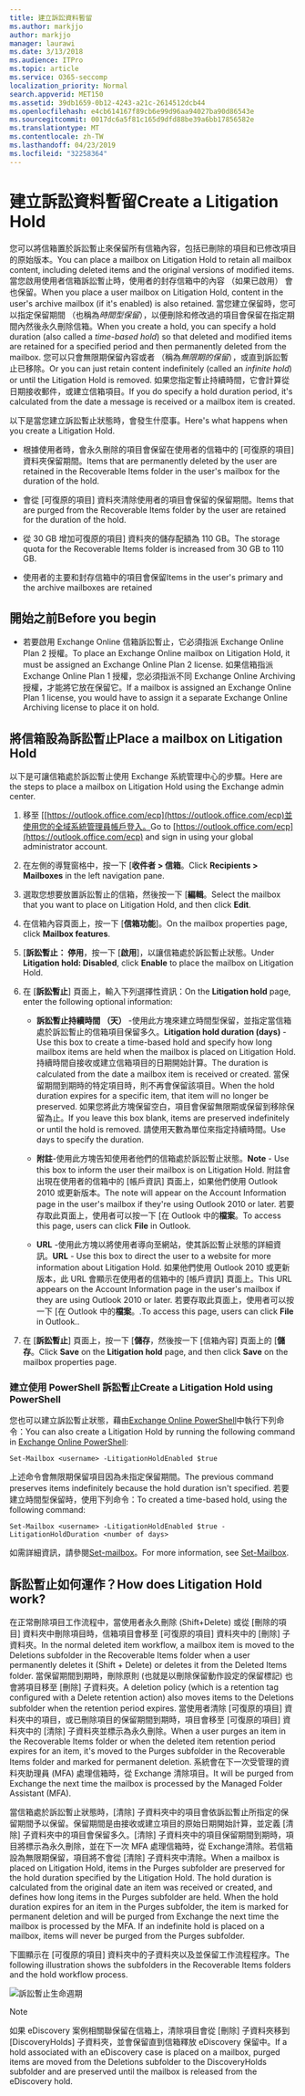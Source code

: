 ```yaml
---
title: 建立訴訟資料暫留
ms.author: markjjo
author: markjjo
manager: laurawi
ms.date: 3/13/2018
ms.audience: ITPro
ms.topic: article
ms.service: O365-seccomp
localization_priority: Normal
search.appverid: MET150
ms.assetid: 39db1659-0b12-4243-a21c-2614512dcb44
ms.openlocfilehash: e4cb614167f89cb6e99d96aa94027ba90d86543e
ms.sourcegitcommit: 0017dc6a5f81c165d9dfd88be39a6bb17856582e
ms.translationtype: MT
ms.contentlocale: zh-TW
ms.lasthandoff: 04/23/2019
ms.locfileid: "32258364"
---
```

# <a name="create-a-litigation-hold"></a><span data-ttu-id="6586e-102">建立訴訟資料暫留</span><span class="sxs-lookup"><span data-stu-id="6586e-102">Create a Litigation Hold</span></span>

<span data-ttu-id="6586e-103">您可以將信箱置於訴訟暫止來保留所有信箱內容，包括已刪除的項目和已修改項目的原始版本。</span><span class="sxs-lookup"><span data-stu-id="6586e-103">You can place a mailbox on Litigation Hold to retain all mailbox content, including deleted items and the original versions of modified items.</span></span> <span data-ttu-id="6586e-104">當您啟用使用者信箱訴訟暫止時，使用者的封存信箱中的內容 （如果已啟用） 會也保留。</span><span class="sxs-lookup"><span data-stu-id="6586e-104">When you place a user mailbox on Litigation Hold, content in the user's archive mailbox (if it's enabled) is also retained.</span></span> <span data-ttu-id="6586e-105">當您建立保留時，您可以指定保留期間 （也稱為*時間型保留*），以便刪除和修改過的項目會保留在指定期間內然後永久刪除信箱。</span><span class="sxs-lookup"><span data-stu-id="6586e-105">When you create a hold, you can specify a hold duration (also called a *time-based hold*) so that deleted and modified items are retained for a specified period and then permanently deleted from the mailbox.</span></span> <span data-ttu-id="6586e-106">您可以只會無限期保留內容或者 （稱為*無限期的保留*），或直到訴訟暫止已移除。</span><span class="sxs-lookup"><span data-stu-id="6586e-106">Or you can just retain content indefinitely (called an *infinite hold*) or until the Litigation Hold is removed.</span></span> <span data-ttu-id="6586e-107">如果您指定暫止持續時間，它會計算從日期接收郵件，或建立信箱項目。</span><span class="sxs-lookup"><span data-stu-id="6586e-107">If you do specify a hold duration period, it's calculated from the date a message is received or a mailbox item is created.</span></span> 
  
<span data-ttu-id="6586e-108">以下是當您建立訴訟暫止狀態時，會發生什麼事。</span><span class="sxs-lookup"><span data-stu-id="6586e-108">Here's what happens when you create a Litigation Hold.</span></span>
  
- <span data-ttu-id="6586e-109">根據使用者時，會永久刪除的項目會保留在使用者的信箱中的 [可復原的項目] 資料夾保留期間。</span><span class="sxs-lookup"><span data-stu-id="6586e-109">Items that are permanently deleted by the user are retained in the Recoverable Items folder in the user's mailbox for the duration of the hold.</span></span>
    
- <span data-ttu-id="6586e-110">會從 [可復原的項目] 資料夾清除使用者的項目會保留的保留期間。</span><span class="sxs-lookup"><span data-stu-id="6586e-110">Items that are purged from the Recoverable Items folder by the user are retained for the duration of the hold.</span></span>
    
- <span data-ttu-id="6586e-111">從 30 GB 增加可復原的項目] 資料夾的儲存配額為 110 GB。</span><span class="sxs-lookup"><span data-stu-id="6586e-111">The storage quota for the Recoverable Items folder is increased from 30 GB to 110 GB.</span></span>
    
- <span data-ttu-id="6586e-112">使用者的主要和封存信箱中的項目會保留</span><span class="sxs-lookup"><span data-stu-id="6586e-112">Items in the user's primary and the archive mailboxes are retained</span></span>
    
## <a name="before-you-begin"></a><span data-ttu-id="6586e-113">開始之前</span><span class="sxs-lookup"><span data-stu-id="6586e-113">Before you begin</span></span>

- <span data-ttu-id="6586e-114">若要啟用 Exchange Online 信箱訴訟暫止，它必須指派 Exchange Online Plan 2 授權。</span><span class="sxs-lookup"><span data-stu-id="6586e-114">To place an Exchange Online mailbox on Litigation Hold, it must be assigned an Exchange Online Plan 2 license.</span></span> <span data-ttu-id="6586e-115">如果信箱指派 Exchange Online Plan 1 授權，您必須指派不同 Exchange Online Archiving 授權，才能將它放在保留它。</span><span class="sxs-lookup"><span data-stu-id="6586e-115">If a mailbox is assigned an Exchange Online Plan 1 license, you would have to assign it a separate Exchange Online Archiving license to place it on hold.</span></span>
    

## <a name="place-a-mailbox-on-litigation-hold"></a><span data-ttu-id="6586e-116">將信箱設為訴訟暫止</span><span class="sxs-lookup"><span data-stu-id="6586e-116">Place a mailbox on Litigation Hold</span></span>

<span data-ttu-id="6586e-117">以下是可讓信箱處於訴訟暫止使用 Exchange 系統管理中心的步驟。</span><span class="sxs-lookup"><span data-stu-id="6586e-117">Here are the steps to place a mailbox on Litigation Hold using the Exchange admin center.</span></span>

1. <span data-ttu-id="6586e-118">移至 [[https://outlook.office.com/ecp](https://outlook.office.com/ecp)並使用您的全域系統管理員帳戶登入。</span><span class="sxs-lookup"><span data-stu-id="6586e-118">Go to [https://outlook.office.com/ecp](https://outlook.office.com/ecp) and sign in using your global administrator account.</span></span>

2. <span data-ttu-id="6586e-119">在左側的導覽窗格中，按一下 [**收件者 > 信箱**。</span><span class="sxs-lookup"><span data-stu-id="6586e-119">Click **Recipients > Mailboxes** in the left navigation pane.</span></span>

3. <span data-ttu-id="6586e-120">選取您想要放置訴訟暫止的信箱，然後按一下 [**編輯**。</span><span class="sxs-lookup"><span data-stu-id="6586e-120">Select the mailbox that you want to place on Litigation Hold, and then click **Edit**.</span></span>

4. <span data-ttu-id="6586e-121">在信箱內容頁面上，按一下 [**信箱功能**]。</span><span class="sxs-lookup"><span data-stu-id="6586e-121">On the mailbox properties page, click **Mailbox features**.</span></span>
    
5. <span data-ttu-id="6586e-122">[**訴訟暫止： 停用**，按一下 [**啟用**]，以讓信箱處於訴訟暫止狀態。</span><span class="sxs-lookup"><span data-stu-id="6586e-122">Under **Litigation hold: Disabled**, click **Enable** to place the mailbox on Litigation Hold.</span></span>
    
6. <span data-ttu-id="6586e-123">在 [**訴訟暫止**] 頁面上，輸入下列選擇性資訊：</span><span class="sxs-lookup"><span data-stu-id="6586e-123">On the **Litigation hold** page, enter the following optional information:</span></span> 
    
    - <span data-ttu-id="6586e-124">**訴訟暫止持續時間 （天）** -使用此方塊來建立時間型保留，並指定當信箱處於訴訟暫止的信箱項目保留多久。</span><span class="sxs-lookup"><span data-stu-id="6586e-124">**Litigation hold duration (days)** - Use this box to create a time-based hold and specify how long mailbox items are held when the mailbox is placed on Litigation Hold.</span></span> <span data-ttu-id="6586e-125">持續時間自接收或建立信箱項目的日期開始計算。</span><span class="sxs-lookup"><span data-stu-id="6586e-125">The duration is calculated from the date a mailbox item is received or created.</span></span> <span data-ttu-id="6586e-126">當保留期間到期時的特定項目時，則不再會保留該項目。</span><span class="sxs-lookup"><span data-stu-id="6586e-126">When the hold duration expires for a specific item, that item will no longer be preserved.</span></span> <span data-ttu-id="6586e-127">如果您將此方塊保留空白，項目會保留無限期或保留到移除保留為止。</span><span class="sxs-lookup"><span data-stu-id="6586e-127">If you leave this box blank, items are preserved indefinitely or until the hold is removed.</span></span> <span data-ttu-id="6586e-128">請使用天數為單位來指定持續時間。</span><span class="sxs-lookup"><span data-stu-id="6586e-128">Use days to specify the duration.</span></span>
    
    - <span data-ttu-id="6586e-129">**附註**-使用此方塊告知使用者他們的信箱處於訴訟暫止狀態。</span><span class="sxs-lookup"><span data-stu-id="6586e-129">**Note** - Use this box to inform the user their mailbox is on Litigation Hold.</span></span> <span data-ttu-id="6586e-130">附註會出現在使用者的信箱中的 [帳戶資訊] 頁面上，如果他們使用 Outlook 2010 或更新版本。</span><span class="sxs-lookup"><span data-stu-id="6586e-130">The note will appear on the Account Information page in the user's mailbox if they're using Outlook 2010 or later.</span></span> <span data-ttu-id="6586e-131">若要存取此頁面上，使用者可以按一下 [在 Outlook 中的**檔案**。</span><span class="sxs-lookup"><span data-stu-id="6586e-131">To access this page, users can click **File** in Outlook.</span></span>
    
    - <span data-ttu-id="6586e-132">**URL** -使用此方塊以將使用者導向至網站，使其訴訟暫止狀態的詳細資訊。</span><span class="sxs-lookup"><span data-stu-id="6586e-132">**URL** - Use this box to direct the user to a website for more information about Litigation Hold.</span></span> <span data-ttu-id="6586e-133">如果他們使用 Outlook 2010 或更新版本，此 URL 會顯示在使用者的信箱中的 [帳戶資訊] 頁面上。</span><span class="sxs-lookup"><span data-stu-id="6586e-133">This URL appears on the Account Information page in the user's mailbox if they are using Outlook 2010 or later.</span></span> <span data-ttu-id="6586e-134">若要存取此頁面上，使用者可以按一下 [在 Outlook 中的**檔案**。.</span><span class="sxs-lookup"><span data-stu-id="6586e-134">To access this page, users can click **File** in Outlook..</span></span>

7. <span data-ttu-id="6586e-135">在 [**訴訟暫止**] 頁面上，按一下 [**儲存**，然後按一下 [信箱內容] 頁面上的 [**儲存**。</span><span class="sxs-lookup"><span data-stu-id="6586e-135">Click **Save** on the **Litigation hold** page, and then click **Save** on the mailbox properties page.</span></span>

### <a name="create-a-litigation-hold-using-powershell"></a><span data-ttu-id="6586e-136">建立使用 PowerShell 訴訟暫止</span><span class="sxs-lookup"><span data-stu-id="6586e-136">Create a Litigation Hold using PowerShell</span></span>

<span data-ttu-id="6586e-137">您也可以建立訴訟暫止狀態，藉由[Exchange Online PowerShell](https://docs.microsoft.com/powershell/exchange/exchange-online/connect-to-exchange-online-powershell/connect-to-exchange-online-powershell)中執行下列命令：</span><span class="sxs-lookup"><span data-stu-id="6586e-137">You can also create a Litigation Hold by running the following command in [Exchange Online PowerShell](https://docs.microsoft.com/powershell/exchange/exchange-online/connect-to-exchange-online-powershell/connect-to-exchange-online-powershell):</span></span>

```
Set-Mailbox <username> -LitigationHoldEnabled $true
```

<span data-ttu-id="6586e-138">上述命令會無限期保留項目因為未指定保留期間。</span><span class="sxs-lookup"><span data-stu-id="6586e-138">The previous command preserves items indefinitely because the hold duration isn't specified.</span></span> <span data-ttu-id="6586e-139">若要建立時間型保留時，使用下列命令：</span><span class="sxs-lookup"><span data-stu-id="6586e-139">To created a time-based hold, using the following command:</span></span>

```
Set-Mailbox <username> -LitigationHoldEnabled $true -LitigationHoldDuration <number of days>
```

<span data-ttu-id="6586e-140">如需詳細資訊，請參閱[Set-mailbox](https://docs.microsoft.com/en-us/powershell/module/exchange/mailboxes/set-mailbox)。</span><span class="sxs-lookup"><span data-stu-id="6586e-140">For more information, see [Set-Mailbox](https://docs.microsoft.com/en-us/powershell/module/exchange/mailboxes/set-mailbox).</span></span>

## <a name="how-does-litigation-hold-work"></a><span data-ttu-id="6586e-141">訴訟暫止如何運作？</span><span class="sxs-lookup"><span data-stu-id="6586e-141">How does Litigation Hold work?</span></span>

<span data-ttu-id="6586e-142">在正常刪除項目工作流程中，當使用者永久刪除 (Shift+Delete) 或從 [刪除的項目] 資料夾中刪除項目時，信箱項目會移至 [可復原的項目] 資料夾中的 [刪除] 子資料夾。</span><span class="sxs-lookup"><span data-stu-id="6586e-142">In the normal deleted item workflow, a mailbox item is moved to the Deletions subfolder in the Recoverable Items folder when a user permanently deletes it (Shift + Delete) or deletes it from the Deleted Items folder.</span></span> <span data-ttu-id="6586e-143">當保留期間到期時，刪除原則 (也就是以刪除保留動作設定的保留標記) 也會將項目移至 [刪除] 子資料夾。</span><span class="sxs-lookup"><span data-stu-id="6586e-143">A deletion policy (which is a retention tag configured with a Delete retention action) also moves items to the Deletions subfolder when the retention period expires.</span></span> <span data-ttu-id="6586e-144">當使用者清除 [可復原的項目] 資料夾中的項目，或已刪除項目的保留期間到期時，項目會移至 [可復原的項目] 資料夾中的 [清除] 子資料夾並標示為永久刪除。</span><span class="sxs-lookup"><span data-stu-id="6586e-144">When a user purges an item in the Recoverable Items folder or when the deleted item retention period expires for an item, it's moved to the Purges subfolder in the Recoverable Items folder and marked for permanent deletion.</span></span> <span data-ttu-id="6586e-145">系統會在下一次受管理的資料夾助理員 (MFA) 處理信箱時，從 Exchange 清除項目。</span><span class="sxs-lookup"><span data-stu-id="6586e-145">It will be purged from Exchange the next time the mailbox is processed by the Managed Folder Assistant (MFA).</span></span>

<span data-ttu-id="6586e-p108">當信箱處於訴訟暫止狀態時，[清除] 子資料夾中的項目會依訴訟暫止所指定的保留期間予以保留。保留期間是由接收或建立項目的原始日期開始計算，並定義 [清除] 子資料夾中的項目會保留多久。[清除] 子資料夾中的項目保留期間到期時，項目將標示為永久刪除，並在下一次 MFA 處理信箱時，從 Exchange清除。若信箱設為無限期保留，項目將不會從 [清除] 子資料夾中清除。</span><span class="sxs-lookup"><span data-stu-id="6586e-p108">When a mailbox is placed on Litigation Hold, items in the Purges subfolder are preserved for the hold duration specified by the Litigation Hold. The hold duration is calculated from the original date an item was received or created, and defines how long items in the Purges subfolder are held. When the hold duration expires for an item in the Purges subfolder, the item is marked for permanent deletion and will be purged from Exchange the next time the mailbox is processed by the MFA. If an indefinite hold is placed on a mailbox, items will never be purged from the Purges subfolder.</span></span>

<span data-ttu-id="6586e-150">下圖顯示在 [可復原的項目] 資料夾中的子資料夾以及並保留工作流程程序。</span><span class="sxs-lookup"><span data-stu-id="6586e-150">The following illustration shows the subfolders in the Recoverable Items folders and the hold workflow process.</span></span>

![訴訟暫止生命週期](media/LitigationHoldLifeCycle.png)

> [!NOTE]
> <span data-ttu-id="6586e-152">如果 eDiscovery 案例相關聯保留在信箱上，清除項目會從 [刪除] 子資料夾移到 [DiscoveryHolds] 子資料夾，並會保留直到信箱釋放 eDiscovery 保留中。</span><span class="sxs-lookup"><span data-stu-id="6586e-152">If a hold associated with an eDiscovery case is placed on a mailbox, purged items are moved from the Deletions subfolder to the DiscoveryHolds subfolder and are preserved until the mailbox is released from the eDiscovery hold.</span></span>
  